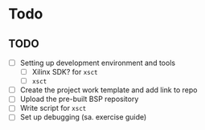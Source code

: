 # Todo

## TODO
- [ ] Setting up development environment and tools
    * [ ] Xilinx SDK? for `xsct`
    * [ ] `xsct`
- [ ] Create the project work template and add link to repo
- [ ] Upload the pre-built BSP repository
- [ ] Write script for `xsct`
- [ ] Set up debugging (sa. exercise guide)
